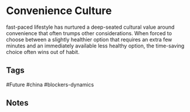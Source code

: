 # Convenience Culture

fast-paced lifestyle has nurtured a deep-seated cultural value around convenience that often trumps other considerations. When forced to choose between a slightly healthier option that requires an extra few minutes and an immediately available less healthy option, the time-saving choice often wins out of habit.

## Tags
#Future #china #blockers-dynamics

## Notes
<!-- Add your notes here -->
